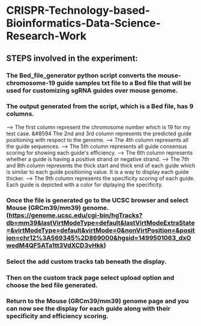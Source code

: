 # CRISPR-Technology-based-Bioinformatics-Data-Science-Research-Work
## STEPS involved in the experiment:
  
### The Bed_file_generator python script converts the mouse-chromosome-19 guide samples txt file to a Bed file that will be used for customizing sgRNA guides over mouse genome. 
### The output generated from the script, which is a Bed file, has 9 columns.
  --> The first column represent the chromosome number which is 19 for my test case.
  &#8594 The 2nd and 3rd column represents the predicted guide positioning with respect to the genome. 
  --> The 4th column represents all the guide sequences.
  --> The 5th column represents all guide consensus scoring for showing each guide's efficiency.
  --> The 6th column represents whether a guide is having a positive strand or negative strand.
  --> The 7th and 8th column represents the thick start and thick end of each guide which is similar to each guide positioning value. It is a way to display each guide thicker.
  --> The 9th column represents the specificity scoring of each guide. Each guide is depicted with a color for diplaying the specificity.
  
  
### Once the file is generated go to the UCSC browser and select Mouse (GRCm39/mm39) genome. (https://genome.ucsc.edu/cgi-bin/hgTracks?db=mm39&lastVirtModeType=default&lastVirtModeExtraState=&virtModeType=default&virtMode=0&nonVirtPosition=&position=chr12%3A569345%2D869000&hgsid=1499501063_dxOwedM4QF5ATa1tt3VdXCD3vHkk)
  
### Select the add custom tracks tab beneath the display. 
### Then on the custom track page select upload option and choose the bed file generated. 
### Return to the Mouse (GRCm39/mm39) genome page and you can now see the display for each guide along with their specificity and efficiency scoring.
